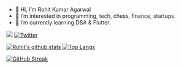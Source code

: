- 👋 Hi, I’m Rohit Kumar Agarwal
- 👀 I’m interested in programming, tech, chess, finance, startups.
- 🌱 I’m currently learning DSA & Flutter.
    
    
![](https://komarev.com/ghpvc/?username=rohitzerofour)
[![Twitter](https://img.shields.io/twitter/url/https/twitter.com/cloudposse.svg?style=social&label=Follow%20%40rohitzerofour)](https://twitter.com/rohitzerofour)
    
[![Rohit's github stats](https://github-readme-stats.vercel.app/api?username=rohitzerofour&count_private=true&show_icons=true&theme=radical&hide_rank=false)](https://github.com/anuraghazra/github-readme-stats)
[![Top Langs](https://github-readme-stats.vercel.app/api/top-langs/?username=anuraghazra&layout=compact)](https://github.com/anuraghazra/github-readme-stats)
<!--- ![Leetcode Stats](https://leetcard.jacoblin.cool/rohitzerofour) --->
[![GitHub Streak](https://streak-stats.demolab.com/?user=rohitzerofour)](https://git.io/streak-stats)


<!---
rohitzerofour/rohitzerofour is a ✨ special ✨ repository because its `README.md` (this file) appears on your GitHub profile.
You can click the Preview link to take a look at your changes.
--->
